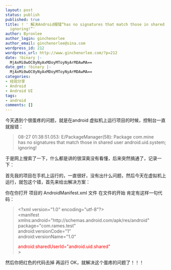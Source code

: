 ```yaml
---
layout: post
status: publish
published: true
title: ! ' 解决Android报错“has no signatures that match those in shared user android.uid.system;
  ignoring!”'
author: Byronlee
author_login: ginchenorlee
author_email: ginchenorlee@sina.com
wordpress_id: 212
wordpress_url: http://www.ginchenorlee.com/?p=212
date: !binary |-
  MjAxMi0wOC0yNyAxMDoyMToyNyArMDAwMA==
date_gmt: !binary |-
  MjAxMi0wOC0yNyAxMDoyMToyNyArMDAwMA==
categories:
- 经验分享
- Android
- Android UI
tags:
- android
comments: []
---
```

<p>今天遇到个很蛋疼的问题，就是在android 虚拟机上运行项目的时候，控制台一直就报错：</p>
<blockquote><p>08-27 01:38:51.053: E/PackageManager(58): Package com.mine<br />
has no signatures that match those in shared user android.uid.system; ignoring!</p></blockquote>
<p>于是网上搜索了一下，什么都是讲的很深奥没有看懂，后来突然搞通了，记录一下：</p>
<p>首先我的项目在手机上运行的，一直很好，没有出什么问题，然后今天在虚拟机上运行，就包这个错，首先来给出解决方案：</p>
<p>你在你打开 项目的 AndroidManifest.xml 文件 在文件的开始 肯定有这样一句代码：</p>
<blockquote><p>&lt;?xml version="1.0" encoding="utf-8"?&gt;<br />
&lt;manifest xmlns:android="http://schemas.android.com/apk/res/android"<br />
package="com.rames.test"<br />
android:versionCode="1"<br />
android:versionName="1.0"</p>
<p><span style="color: #ff0000;">android:sharedUserId="android.uid.shared"</span><br />
&gt;</p></blockquote>
<p>然后你把红色的代码去掉  再运行 OK，就解决这个蛋疼的问题了！！！</p>
